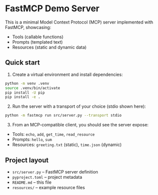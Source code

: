 # FastMCP Demo Server

This is a minimal Model Context Protocol (MCP) server implemented with FastMCP, showcasing:

- Tools (callable functions)
- Prompts (templated text)
- Resources (static and dynamic data)

## Quick start

1. Create a virtual environment and install dependencies:

```bash
python -m venv .venv
source .venv/bin/activate
pip install -U pip
pip install -e .
```

2. Run the server with a transport of your choice (stdio shown here):

```bash
python -m fastmcp run src/server.py --transport stdio
```

3. From an MCP-compatible client, you should see the server expose:

- Tools: `echo`, `add`, `get_time`, `read_resource`
- Prompts: `hello`, `sum`
- Resources: `greeting.txt` (static), `time.json` (dynamic)

## Project layout

- `src/server.py` – FastMCP server definition
- `pyproject.toml` – project metadata
- `README.md` – this file
- `resources/` – example resource files
